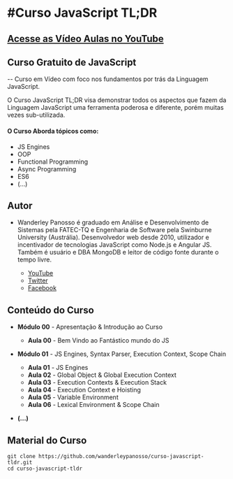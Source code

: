 #Curso JavaScript TL;DR
===========

[Acesse as Vídeo Aulas no YouTube](http://bit.ly/YoutubeWanderleyPanosso "YouTube")
----

Curso Gratuito de JavaScript
----
-- Curso em Vídeo com foco nos fundamentos por trás da Linguagem JavaScript.

O Curso JavaScript TL;DR visa demonstrar todos os aspectos que fazem da Linguagem JavaScript uma ferramenta poderosa e diferente, porém muitas vezes sub-utilizada.

#### O Curso Aborda tópicos como:
  * JS Engines
  * OOP
  * Functional Programming
  * Async Programming
  * ES6
  * (…)


Autor
----

* Wanderley Panosso é graduado em Análise e Desenvolvimento de Sistemas pela FATEC-TQ e Engenharia de Software pela Swinburne University (Austrália). Desenvolvedor web desde 2010, utilizador e incentivador de tecnologias JavaScript como Node.js e Angular JS. Também é usuário e DBA MongoDB e leitor de código fonte durante o tempo livre.

    * [YouTube](http://bit.ly/YoutubeWanderleyPanosso "YouTube")
    * [Twitter](http://bit.ly/TwitterWanderleyPanosso "Twitter")
    * [Facebook](http://bit.ly/FacebookWanderleyPanosso "Facebook")


Conteúdo do Curso
----

  * **Módulo 00** - Apresentação & Introdução ao Curso
    * **Aula 00** - Bem Vindo ao Fantástico mundo do JS


  * **Módulo 01** - JS Engines, Syntax Parser, Execution Context, Scope Chain
    * **Aula 01** - JS Engines
    * **Aula 02** - Global Object & Global Execution Context
    * **Aula 03** - Execution Contexts & Execution Stack
    * **Aula 04** - Execution Context e Hoisting
    * **Aula 05** - Variable Environment
    * **Aula 06** - Lexical Environment & Scope Chain


  * **(...)**

Material do Curso
----

	git clone https://github.com/wanderleypanosso/curso-javascript-tldr.git
	cd curso-javascript-tldr
